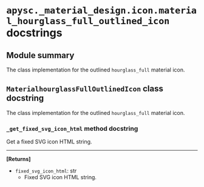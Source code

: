 # `apysc._material_design.icon.material_hourglass_full_outlined_icon` docstrings

## Module summary

The class implementation for the outlined `hourglass_full` material icon.

## `MaterialhourglassFullOutlinedIcon` class docstring

The class implementation for the outlined `hourglass_full` material icon.

### `_get_fixed_svg_icon_html` method docstring

Get a fixed SVG icon HTML string.<hr>

**[Returns]**

- `fixed_svg_icon_html`: str
  - Fixed SVG icon HTML string.